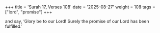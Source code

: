 +++
title = 'Surah 17, Verses 108'
date = '2025-08-27'
weight = 108
tags = ["lord", "promise"]
+++

and say, ‘Glory be to our Lord! Surely the promise of our Lord has been fulfilled.’